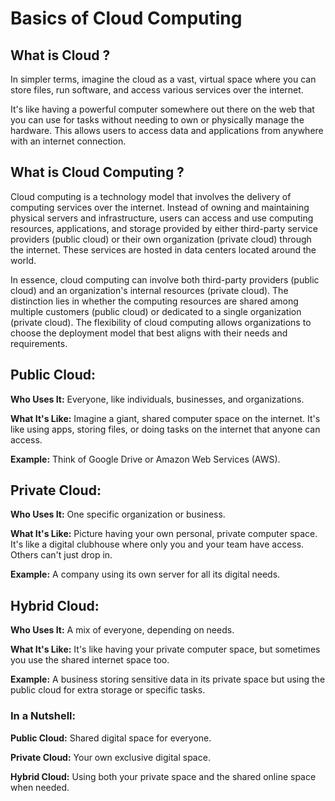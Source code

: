 # Basics of Cloud Computing

## What is Cloud ?

In simpler terms, imagine the cloud as a vast, virtual space where you can store files, run software, and access various services over the internet. 

It's like having a powerful computer somewhere out there on the web that you can use for tasks without needing to own or physically manage the hardware. This allows users to access data and applications from anywhere with an internet connection.

## What is Cloud Computing ?

Cloud computing is a technology model that involves the delivery of computing services over the internet. Instead of owning and maintaining physical servers and infrastructure, users can access and use computing resources, applications, and storage provided by either third-party service providers (public cloud) or their own organization (private cloud) through the internet. These services are hosted in data centers located around the world.

In essence, cloud computing can involve both third-party providers (public cloud) and an organization's internal resources (private cloud). The distinction lies in whether the computing resources are shared among multiple customers (public cloud) or dedicated to a single organization (private cloud). The flexibility of cloud computing allows organizations to choose the deployment model that best aligns with their needs and requirements.

## Public Cloud:

**Who Uses It:** Everyone, like individuals, businesses, and organizations.

**What It's Like:** Imagine a giant, shared computer space on the internet. It's like using apps, storing files, or doing tasks on the internet that anyone can access.

**Example:** Think of Google Drive or Amazon Web Services (AWS).

## Private Cloud:

**Who Uses It:** One specific organization or business.

**What It's Like:** Picture having your own personal, private computer space. It's like a digital clubhouse where only you and your team have access. Others can't just drop in.

**Example:** A company using its own server for all its digital needs.

## Hybrid Cloud:

**Who Uses It:** A mix of everyone, depending on needs.

**What It's Like:** It's like having your private computer space, but sometimes you use the shared internet space too. 

**Example:** A business storing sensitive data in its private space but using the public cloud for extra storage or specific tasks.

### In a Nutshell:

**Public Cloud:** Shared digital space for everyone.

**Private Cloud:** Your own exclusive digital space.

**Hybrid Cloud:** Using both your private space and the shared online space when needed.
